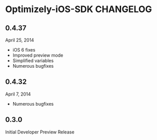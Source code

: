 # Optimizely-iOS-SDK CHANGELOG

## 0.4.37

April 25, 2014

- iOS 6 fixes
- Improved preview mode
- Simplified variables
- Numerous bugfixes

## 0.4.32

April 7, 2014

- Numerous bugfixes

## 0.3.0

Initial Developer Preview Release